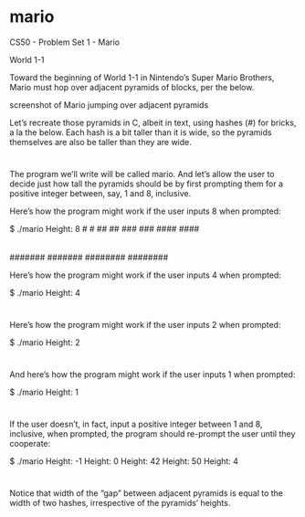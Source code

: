 # mario
CS50 - Problem Set 1 - Mario

World 1-1

Toward the beginning of World 1-1 in Nintendo’s Super Mario Brothers, Mario must hop over adjacent pyramids of blocks, per the below.

screenshot of Mario jumping over adjacent pyramids

Let’s recreate those pyramids in C, albeit in text, using hashes (#) for bricks, a la the below. Each hash is a bit taller than it is wide, so the pyramids themselves are also be taller than they are wide.

   #  #
  ##  ##
 ###  ###
####  ####

The program we’ll write will be called mario. And let’s allow the user to decide just how tall the pyramids should be by first prompting them for a positive integer between, say, 1 and 8, inclusive.

Here’s how the program might work if the user inputs 8 when prompted:

$ ./mario
Height: 8
       #  #
      ##  ##
     ###  ###
    ####  ####
   #####  #####
  ######  ######
 #######  #######
########  ########

Here’s how the program might work if the user inputs 4 when prompted:

$ ./mario
Height: 4
   #  #
  ##  ##
 ###  ###
####  ####

Here’s how the program might work if the user inputs 2 when prompted:

$ ./mario
Height: 2
 #  #
##  ##

And here’s how the program might work if the user inputs 1 when prompted:

$ ./mario
Height: 1
#  #

If the user doesn’t, in fact, input a positive integer between 1 and 8, inclusive, when prompted, the program should re-prompt the user until they cooperate:

$ ./mario
Height: -1
Height: 0
Height: 42
Height: 50
Height: 4
   #  #
  ##  ##
 ###  ###
####  ####

Notice that width of the “gap” between adjacent pyramids is equal to the width of two hashes, irrespective of the pyramids’ heights.
